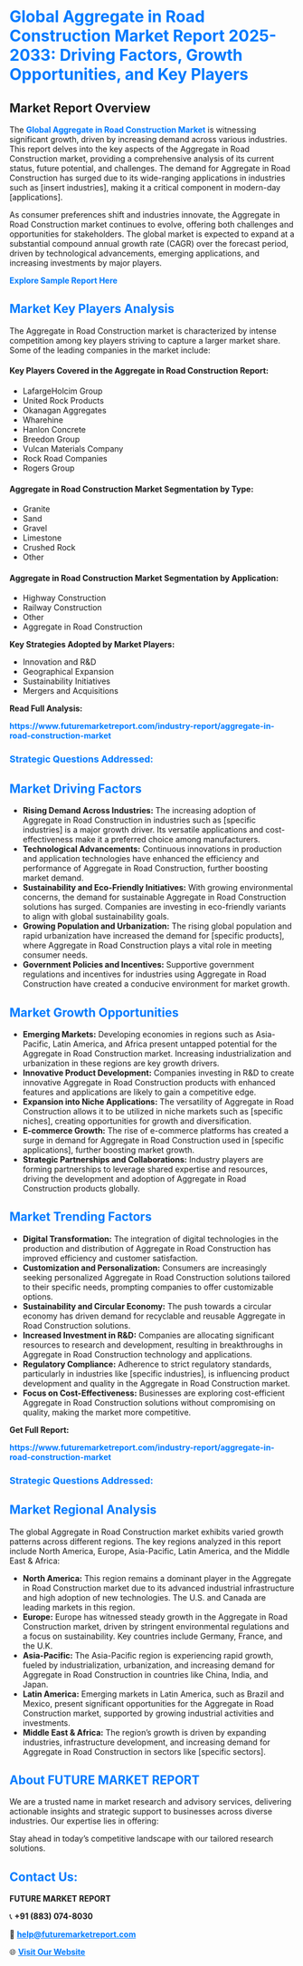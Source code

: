 <h1 style="color: #007BFF;">Global Aggregate in Road Construction Market Report 2025-2033: Driving Factors, Growth Opportunities, and Key Players</h1>

<section id="overview">
<h2>Market Report Overview</h2>
<p>The <a href="https://www.futuremarketreport.com/industry-report/aggregate-in-road-construction-market" style="color: #007BFF; text-decoration: none;"><strong>Global Aggregate in Road Construction Market</strong></a> is witnessing significant growth, driven by increasing demand across various industries. This report delves into the key aspects of the Aggregate in Road Construction market, providing a comprehensive analysis of its current status, future potential, and challenges. The demand for Aggregate in Road Construction has surged due to its wide-ranging applications in industries such as [insert industries], making it a critical component in modern-day [applications].</p>
<p>As consumer preferences shift and industries innovate, the Aggregate in Road Construction market continues to evolve, offering both challenges and opportunities for stakeholders. The global market is expected to expand at a substantial compound annual growth rate (CAGR) over the forecast period, driven by technological advancements, emerging applications, and increasing investments by major players.</p>
</section>

<section id="overview">
<p><a href="https://www.futuremarketreport.com/request-sample/reportId=119500" style="color: #007BFF; text-decoration: none;"><strong>Explore Sample Report Here</strong></a></p>
</section>

<section id="key-players">
<h2 style="color: #007BFF;">Market Key Players Analysis</h2>
<p>The Aggregate in Road Construction market is characterized by intense competition among key players striving to capture a larger market share. Some of the leading companies in the market include:</p>
<h4>Key Players Covered in the Aggregate in Road Construction Report:</h4>
<ul><li>LafargeHolcim Group</li><li>United Rock Products</li><li>Okanagan Aggregates</li><li>Wharehine</li><li>Hanlon Concrete</li><li>Breedon Group</li><li>Vulcan Materials Company</li><li>Rock Road Companies</li><li>Rogers Group</li></ul>
<h4>Aggregate in Road Construction Market Segmentation by Type:</h4>
<ul><li>Granite</li><li>Sand</li><li>Gravel</li><li>Limestone</li><li>Crushed Rock</li><li>Other</li></ul>

<h4>Aggregate in Road Construction Market Segmentation by Application:</h4>
<ul><li>Highway Construction</li><li>Railway Construction</li><li>Other</li><li>Aggregate in Road Construction</li></ul>
<p><strong>Key Strategies Adopted by Market Players:</strong></p>
<ul>
<li>Innovation and R&D</li>
<li>Geographical Expansion</li>
<li>Sustainability Initiatives</li>
<li>Mergers and Acquisitions</li>
</ul>
</section>

<section>
<p><strong>Read Full Analysis: </strong></p><a href="https://www.futuremarketreport.com/industry-report/aggregate-in-road-construction-market" style="color: #007BFF; text-decoration: none;"><strong>https://www.futuremarketreport.com/industry-report/aggregate-in-road-construction-market</strong></a>
<h3 style="color: #007BFF;">Strategic Questions Addressed:</h3>
</section>

<section id="driving-factors">
<h2 style="color: #007BFF;">Market Driving Factors</h2>
<ul>
<li><strong>Rising Demand Across Industries:</strong> The increasing adoption of Aggregate in Road Construction in industries such as [specific industries] is a major growth driver. Its versatile applications and cost-effectiveness make it a preferred choice among manufacturers.</li>
<li><strong>Technological Advancements:</strong> Continuous innovations in production and application technologies have enhanced the efficiency and performance of Aggregate in Road Construction, further boosting market demand.</li>
<li><strong>Sustainability and Eco-Friendly Initiatives:</strong> With growing environmental concerns, the demand for sustainable Aggregate in Road Construction solutions has surged. Companies are investing in eco-friendly variants to align with global sustainability goals.</li>
<li><strong>Growing Population and Urbanization:</strong> The rising global population and rapid urbanization have increased the demand for [specific products], where Aggregate in Road Construction plays a vital role in meeting consumer needs.</li>
<li><strong>Government Policies and Incentives:</strong> Supportive government regulations and incentives for industries using Aggregate in Road Construction have created a conducive environment for market growth.</li>
</ul>
</section>

<section id="growth-opportunities">
<h2 style="color: #007BFF;">Market Growth Opportunities</h2>
<ul>
<li><strong>Emerging Markets:</strong> Developing economies in regions such as Asia-Pacific, Latin America, and Africa present untapped potential for the Aggregate in Road Construction market. Increasing industrialization and urbanization in these regions are key growth drivers.</li>
<li><strong>Innovative Product Development:</strong> Companies investing in R&D to create innovative Aggregate in Road Construction products with enhanced features and applications are likely to gain a competitive edge.</li>
<li><strong>Expansion into Niche Applications:</strong> The versatility of Aggregate in Road Construction allows it to be utilized in niche markets such as [specific niches], creating opportunities for growth and diversification.</li>
<li><strong>E-commerce Growth:</strong> The rise of e-commerce platforms has created a surge in demand for Aggregate in Road Construction used in [specific applications], further boosting market growth.</li>
<li><strong>Strategic Partnerships and Collaborations:</strong> Industry players are forming partnerships to leverage shared expertise and resources, driving the development and adoption of Aggregate in Road Construction products globally.</li>
</ul>
</section>

<section id="trending-factors">
<h2 style="color: #007BFF;">Market Trending Factors</h2>
<ul>
<li><strong>Digital Transformation:</strong> The integration of digital technologies in the production and distribution of Aggregate in Road Construction has improved efficiency and customer satisfaction.</li>
<li><strong>Customization and Personalization:</strong> Consumers are increasingly seeking personalized Aggregate in Road Construction solutions tailored to their specific needs, prompting companies to offer customizable options.</li>
<li><strong>Sustainability and Circular Economy:</strong> The push towards a circular economy has driven demand for recyclable and reusable Aggregate in Road Construction solutions.</li>
<li><strong>Increased Investment in R&D:</strong> Companies are allocating significant resources to research and development, resulting in breakthroughs in Aggregate in Road Construction technology and applications.</li>
<li><strong>Regulatory Compliance:</strong> Adherence to strict regulatory standards, particularly in industries like [specific industries], is influencing product development and quality in the Aggregate in Road Construction market.</li>
<li><strong>Focus on Cost-Effectiveness:</strong> Businesses are exploring cost-efficient Aggregate in Road Construction solutions without compromising on quality, making the market more competitive.</li>
</ul>
</section>

<section>
<p><strong>Get Full Report: </strong></p><a href="https://www.futuremarketreport.com/industry-report/aggregate-in-road-construction-market" style="color: #007BFF; text-decoration: none;"><strong>https://www.futuremarketreport.com/industry-report/aggregate-in-road-construction-market</strong></a>
<h3 style="color: #007BFF;">Strategic Questions Addressed:</h3>
</section>


<section id="regional-analysis">
<h2 style="color: #007BFF;">Market Regional Analysis</h2>
<p>The global Aggregate in Road Construction market exhibits varied growth patterns across different regions. The key regions analyzed in this report include North America, Europe, Asia-Pacific, Latin America, and the Middle East & Africa:</p>
<ul>
<li><strong>North America:</strong> This region remains a dominant player in the Aggregate in Road Construction market due to its advanced industrial infrastructure and high adoption of new technologies. The U.S. and Canada are leading markets in this region.</li>
<li><strong>Europe:</strong> Europe has witnessed steady growth in the Aggregate in Road Construction market, driven by stringent environmental regulations and a focus on sustainability. Key countries include Germany, France, and the U.K.</li>
<li><strong>Asia-Pacific:</strong> The Asia-Pacific region is experiencing rapid growth, fueled by industrialization, urbanization, and increasing demand for Aggregate in Road Construction in countries like China, India, and Japan.</li>
<li><strong>Latin America:</strong> Emerging markets in Latin America, such as Brazil and Mexico, present significant opportunities for the Aggregate in Road Construction market, supported by growing industrial activities and investments.</li>
<li><strong>Middle East & Africa:</strong> The region’s growth is driven by expanding industries, infrastructure development, and increasing demand for Aggregate in Road Construction in sectors like [specific sectors].</li>
</ul>
</section>

<footer>
<h2 style="color: #007BFF;">About FUTURE MARKET REPORT</h2>
<p>We are a trusted name in market research and advisory services, delivering actionable insights and strategic support to businesses across diverse industries. Our expertise lies in offering:</p>

<p>Stay ahead in today’s competitive landscape with our tailored research solutions.</p>

<h2 style="color: #007BFF;">Contact Us:</h2>
<p><strong>FUTURE MARKET REPORT</strong></p>
<p>📞 <strong>+91 (883) 074-8030</strong></p>
<p>📧 <strong><a href="mailto:help@futuremarketreport.com" style="color: #007BFF;">help@futuremarketreport.com</a></strong></p>
<p>🌐 <strong><a href="https://www.futuremarketreport.com/" style="color: #007BFF;">Visit Our Website</a></strong></p>
</footer>